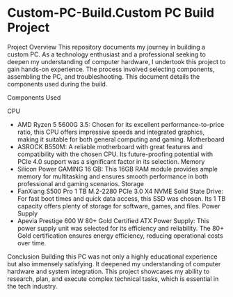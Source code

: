 # Custom-PC-Build.Custom PC Build Project
Project Overview
This repository documents my journey in building a custom PC. As a technology enthusiast and a professional seeking to deepen my understanding of computer hardware, I undertook this project to gain hands-on experience. The process involved selecting components, assembling the PC, and troubleshooting. This document details the components used during the build.

Components Used

CPU

* AMD Ryzen 5 5600G 3.5: Chosen for its excellent performance-to-price ratio, this CPU offers impressive speeds and integrated graphics, making it suitable for both general computing and gaming.
Motherboard
* ASROCK B550M: A reliable motherboard with great features and compatibility with the chosen CPU. Its future-proofing potential with PCIe 4.0 support was a significant factor in its selection.
Memory
* Silicon Power GAMING 16 GB: This 16GB RAM module provides ample memory for multitasking and ensures smooth performance in both professional and gaming scenarios.
Storage
* FanXiang S500 Pro 1 TB M.2-2280 PCIe 3.0 X4 NVME Solid State Drive: For fast boot times and quick data access, this SSD was chosen. Its 1 TB capacity offers plenty of storage for software, games, and files.
Power Supply
* Apevia Prestige 600 W 80+ Gold Certified ATX Power Supply: This power supply unit was selected for its efficiency and reliability. The 80+ Gold certification ensures energy efficiency, reducing operational costs over time.

Conclusion
Building this PC was not only a highly educational experience but also immensely satisfying. It deepened my understanding of computer hardware and system integration. This project showcases my ability to research, plan, and execute complex technical tasks, which is essential in the tech industry.
